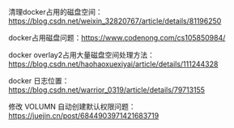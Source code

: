 清理docker占用的磁盘空间：https://blog.csdn.net/weixin_32820767/article/details/81196250

docker占用磁盘问题：https://www.codenong.com/cs105850984/

docker overlay2占用大量磁盘空间处理方法：https://blog.csdn.net/haohaoxuexiyai/article/details/111244328

docker 日志位置：https://blog.csdn.net/warrior_0319/article/details/79713155

修改 VOLUMN 自动创建默认权限问题：https://juejin.cn/post/6844903971421683719



